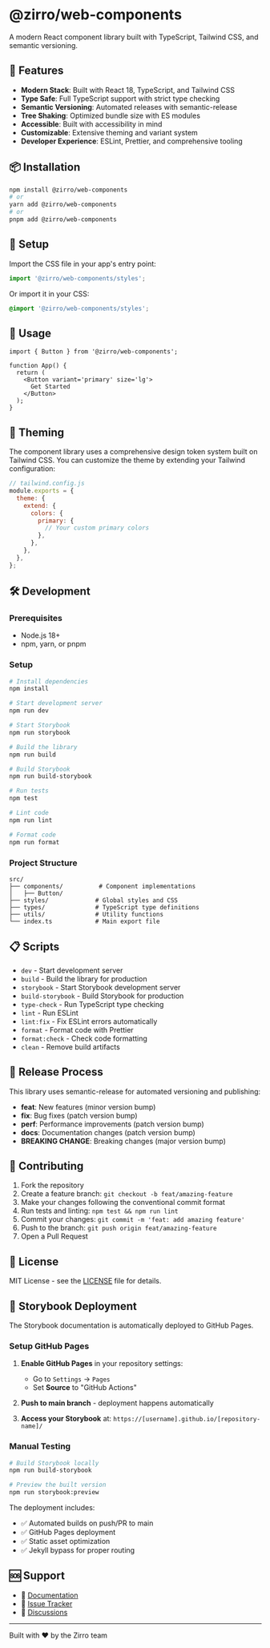 # @zirro/web-components

A modern React component library built with TypeScript, Tailwind CSS, and semantic versioning.

## 🚀 Features

- **Modern Stack**: Built with React 18, TypeScript, and Tailwind CSS
- **Type Safe**: Full TypeScript support with strict type checking
- **Semantic Versioning**: Automated releases with semantic-release
- **Tree Shaking**: Optimized bundle size with ES modules
- **Accessible**: Built with accessibility in mind
- **Customizable**: Extensive theming and variant system
- **Developer Experience**: ESLint, Prettier, and comprehensive tooling

## 📦 Installation

```bash
npm install @zirro/web-components
# or
yarn add @zirro/web-components
# or
pnpm add @zirro/web-components
```

## 🎨 Setup

Import the CSS file in your app's entry point:

```typescript
import '@zirro/web-components/styles';
```

Or import it in your CSS:

```css
@import '@zirro/web-components/styles';
```

## 🧩 Usage

```tsx
import { Button } from '@zirro/web-components';

function App() {
  return (
    <Button variant='primary' size='lg'>
      Get Started
    </Button>
  );
}
```

## 🎨 Theming

The component library uses a comprehensive design token system built on Tailwind CSS. You can customize the theme by extending your Tailwind configuration:

```javascript
// tailwind.config.js
module.exports = {
  theme: {
    extend: {
      colors: {
        primary: {
          // Your custom primary colors
        },
      },
    },
  },
};
```

## 🛠️ Development

### Prerequisites

- Node.js 18+
- npm, yarn, or pnpm

### Setup

```bash
# Install dependencies
npm install

# Start development server
npm run dev

# Start Storybook
npm run storybook

# Build the library
npm run build

# Build Storybook
npm run build-storybook

# Run tests
npm test

# Lint code
npm run lint

# Format code
npm run format
```

### Project Structure

```
src/
├── components/          # Component implementations
│   ├── Button/
├── styles/             # Global styles and CSS
├── types/              # TypeScript type definitions
├── utils/              # Utility functions
└── index.ts            # Main export file
```

## 📋 Scripts

- `dev` - Start development server
- `build` - Build the library for production
- `storybook` - Start Storybook development server
- `build-storybook` - Build Storybook for production
- `type-check` - Run TypeScript type checking
- `lint` - Run ESLint
- `lint:fix` - Fix ESLint errors automatically
- `format` - Format code with Prettier
- `format:check` - Check code formatting
- `clean` - Remove build artifacts

## 🚀 Release Process

This library uses semantic-release for automated versioning and publishing:

- **feat**: New features (minor version bump)
- **fix**: Bug fixes (patch version bump)
- **perf**: Performance improvements (patch version bump)
- **docs**: Documentation changes (patch version bump)
- **BREAKING CHANGE**: Breaking changes (major version bump)

## 🤝 Contributing

1. Fork the repository
2. Create a feature branch: `git checkout -b feat/amazing-feature`
3. Make your changes following the conventional commit format
4. Run tests and linting: `npm test && npm run lint`
5. Commit your changes: `git commit -m 'feat: add amazing feature'`
6. Push to the branch: `git push origin feat/amazing-feature`
7. Open a Pull Request

## 📄 License

MIT License - see the [LICENSE](LICENSE) file for details.

## 🚀 Storybook Deployment

The Storybook documentation is automatically deployed to GitHub Pages.

### Setup GitHub Pages

1. **Enable GitHub Pages** in your repository settings:
   - Go to `Settings` → `Pages`
   - Set **Source** to "GitHub Actions"

2. **Push to main branch** - deployment happens automatically

3. **Access your Storybook** at: `https://[username].github.io/[repository-name]/`

### Manual Testing

```bash
# Build Storybook locally
npm run build-storybook

# Preview the built version
npm run storybook:preview
```

The deployment includes:

- ✅ Automated builds on push/PR to main
- ✅ GitHub Pages deployment
- ✅ Static asset optimization
- ✅ Jekyll bypass for proper routing

## 🆘 Support

- 📖 [Documentation](https://github.com/zirro/zirro/tree/main/web-components)
- 🐛 [Issue Tracker](https://github.com/zirro/zirro/issues)
- 💬 [Discussions](https://github.com/zirro/zirro/discussions)

---

Built with ❤️ by the Zirro team
